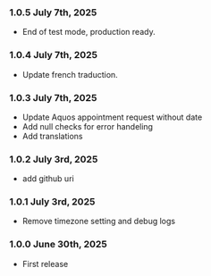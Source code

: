 ### 1.0.5 July 7th, 2025
* End of test mode, production ready.

### 1.0.4 July 7th, 2025
* Update french traduction.

### 1.0.3 July 7th, 2025
* Update Aquos appointment request without date 
* Add null checks for error handeling
* Add translations

### 1.0.2 July 3rd, 2025
* add github uri

### 1.0.1 July 3rd, 2025
* Remove timezone setting and debug logs

### 1.0.0 June 30th, 2025
* First release
